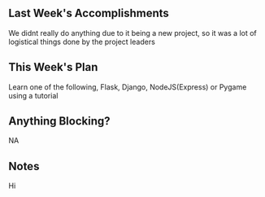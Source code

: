 ## Last Week's Accomplishments


We didnt really do anything due to it being a new project, so it was a lot of logistical things done by the project leaders


## This Week's Plan

Learn one of the following, Flask, Django, NodeJS(Express) or Pygame using a tutorial


## Anything Blocking?

NA

## Notes

Hi
